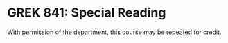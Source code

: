 # GREK 841: Special Reading

With permission of the department, this course may be repeated for credit.